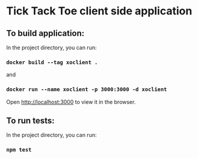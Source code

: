 # Tick Tack Toe client side application

## To build application:

In the project directory, you can run:

### `docker build --tag xoclient . `

and

### `docker run --name xoclient -p 3000:3000 -d xoclient `

Open [http://localhost:3000](http://localhost:3000) to view it in the browser.

## To run tests:

In the project directory, you can run:

### `npm test`
